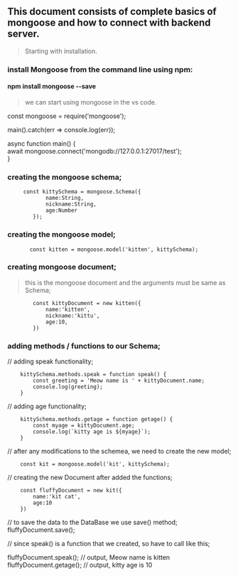 ## This document consists of complete basics of mongoose and how to connect with backend server.
> Starting with installation.

### install Mongoose from the command line using npm:

#### npm install mongoose --save


> we can start using mongoose in the vs code.

const mongoose = require('mongoose');

main().catch(err => console.log(err));

async function main() { <br>
     await mongoose.connect('mongodb://127.0.0.1:27017/test'); <br>
}

### creating the mongoose schema; <br>

         const kittySchema = mongoose.Schema({ 
                name:String,  
                nickname:String, 
                age:Number 
            }); 

### creating the mongoose model; <br>

           const kitten = mongoose.model('kitten', kittySchema);   
           
### creating mongoose document;
> this is the mongoose document and the arguments must be same as Schema; <br>

            const kittyDocument = new kitten({
                name:'kitten', 
                nickname:'kittu', 
                age:10,
            }) 
            
### adding methods / functions to our Schema;

// adding speak functionality; <br>

        kittySchema.methods.speak = function speak() {
            const greeting = 'Meow name is ' + kittyDocument.name;
            console.log(greeting);
        }

// adding age functionality; <br>

        kittySchema.methods.getage = function getage() {
            const myage = kittyDocument.age;
            console.log(`kitty age is ${myage}`);
        }

// after any modifications to the schemea, we need to create the new model; <br>

        const kit = mongoose.model('kit', kittySchema); 

// creating the new Document after added the functions; <br>

        const fluffyDocument = new kit({
            name:'kit cat',
            age:10
        })

// to save the data to the DataBase we use save() method; <br>
fluffyDocument.save(); <br>

// since speak() is a function that we created, so have to call like this; <br>

fluffyDocument.speak(); // output, Meow name is kitten <br>
fluffyDocument.getage(); // output, kitty age is 10 <br>
